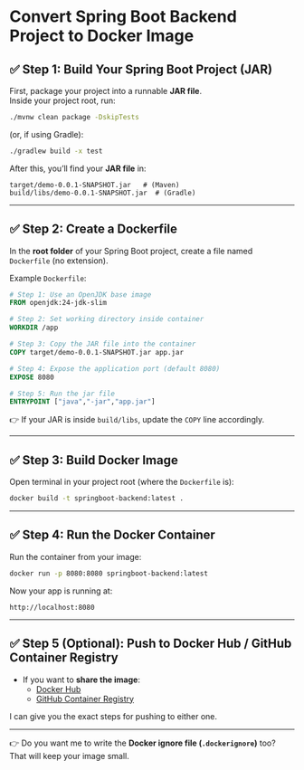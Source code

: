 # Convert Spring Boot Backend Project to Docker Image

## ✅ Step 1: Build Your Spring Boot Project (JAR)
First, package your project into a runnable **JAR file**.  
Inside your project root, run:

```sh
./mvnw clean package -DskipTests
```

(or, if using Gradle):

```sh
./gradlew build -x test
```

After this, you’ll find your **JAR file** in:

```
target/demo-0.0.1-SNAPSHOT.jar   # (Maven)
build/libs/demo-0.0.1-SNAPSHOT.jar  # (Gradle)
```

---

## ✅ Step 2: Create a Dockerfile
In the **root folder** of your Spring Boot project, create a file named `Dockerfile` (no extension).

Example `Dockerfile`:

```dockerfile
# Step 1: Use an OpenJDK base image
FROM openjdk:24-jdk-slim

# Step 2: Set working directory inside container
WORKDIR /app

# Step 3: Copy the JAR file into the container
COPY target/demo-0.0.1-SNAPSHOT.jar app.jar

# Step 4: Expose the application port (default 8080)
EXPOSE 8080

# Step 5: Run the jar file
ENTRYPOINT ["java","-jar","app.jar"]
```

👉 If your JAR is inside `build/libs`, update the `COPY` line accordingly.

---

## ✅ Step 3: Build Docker Image
Open terminal in your project root (where the `Dockerfile` is):

```sh
docker build -t springboot-backend:latest .
```

---

## ✅ Step 4: Run the Docker Container
Run the container from your image:

```sh
docker run -p 8080:8080 springboot-backend:latest
```

Now your app is running at:

```
http://localhost:8080
```

---

## ✅ Step 5 (Optional): Push to Docker Hub / GitHub Container Registry
- If you want to **share the image**:
  - [Docker Hub](https://hub.docker.com)  
  - [GitHub Container Registry](https://docs.github.com/en/packages/working-with-a-github-packages-registry)

I can give you the exact steps for pushing to either one.

---

👉 Do you want me to write the **Docker ignore file (`.dockerignore`)** too? That will keep your image small.
